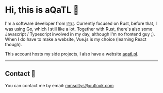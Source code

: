 # Hi, this is aQaTL 🦀

I'm a software developer from 🇵🇱. Currently focused on Rust, before that, I was using Go,
which I still like a lot. Together with Rust, there's also some Javascript / Typescript
involved in my day, although I'm no frontend guy ;). When I do have to make a website, 
Vue.js is my choice (learning React though).

This account hosts my side projects, I also have a website [aqatl.pl](https://aqatl.pl).

--- 

## Contact 📨

You can contact me by email: mmsoltys@outlook.com

